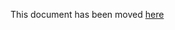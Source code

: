 This document has been moved [here](https://cartography-cncf.github.io/cartography/modules/digitalocean/config.html)
